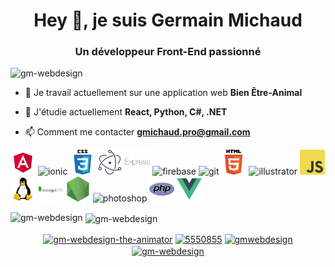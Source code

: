 <h1 align="center">Hey 👋, je suis Germain Michaud</h1>
<h3 align="center">Un développeur Front-End passionné</h3>

<p align="left"> <img src="https://komarev.com/ghpvc/?username=gm-webdesign&style=flat-square&label=PROFILE+VIEWS" alt="gm-webdesign" /> </p>

- 🔭  Je travail actuellement sur une application web **Bien Être-Animal**

- 🌱  J'étudie actuellement **React, Python, C#, .NET**

- 📫  Comment me contacter **gmichaud.pro@gmail.com**

<p align="left"><img src="https://raw.githubusercontent.com/github/explore/80688e429a7d4ef2fca1e82350fe8e3517d3494d/topics/angular/angular.png" alt="angularjs" width="40" height="40"/> <img src="https://lh3.googleusercontent.com/proxy/cNm9SzBwr3EbgrOO7cBXiDWZLDbw1viPaDDwTxX-XTekgkhkyF-1550oi16pYonz1cDvk8WKHwcCbsriMNlKi5uJARqulMvJQ3hxHw" alt="ionic" width="40" height="40" /> <img src="https://raw.githubusercontent.com/github/explore/80688e429a7d4ef2fca1e82350fe8e3517d3494d/topics/css/css.png" alt="css3" width="40" height="40"/> <img src="https://raw.githubusercontent.com/github/explore/80688e429a7d4ef2fca1e82350fe8e3517d3494d/topics/electron/electron.png" alt="electron" width="40" height="40"/> <img src="https://raw.githubusercontent.com/github/explore/80688e429a7d4ef2fca1e82350fe8e3517d3494d/topics/express/express.png" alt="express" width="40" height="40"/> <img src="https://www.vectorlogo.zone/logos/firebase/firebase-icon.svg" alt="firebase" width="40" height="40"/> <img src="https://www.vectorlogo.zone/logos/git-scm/git-scm-icon.svg" alt="git" width="40" height="40"/> <img src="https://raw.githubusercontent.com/github/explore/80688e429a7d4ef2fca1e82350fe8e3517d3494d/topics/html/html.png" alt="html5" width="40" height="40"/> <img src="https://www.vectorlogo.zone/logos/adobe_illustrator/adobe_illustrator-icon.svg" alt="illustrator" width="40" height="40"/> <img src="https://raw.githubusercontent.com/github/explore/80688e429a7d4ef2fca1e82350fe8e3517d3494d/topics/javascript/javascript.png" alt="javascript" width="40" height="40"/> <img src="https://raw.githubusercontent.com/github/explore/80688e429a7d4ef2fca1e82350fe8e3517d3494d/topics/linux/linux.png" alt="linux" width="40" height="40"/> <img src="https://raw.githubusercontent.com/github/explore/80688e429a7d4ef2fca1e82350fe8e3517d3494d/topics/mongodb/mongodb.png" alt="mongodb" width="40" height="40"/> <img src="https://raw.githubusercontent.com/github/explore/80688e429a7d4ef2fca1e82350fe8e3517d3494d/topics/nodejs/nodejs.png" alt="nodejs" width="40" height="40"/> <img src="https://devicons.github.io/devicon/devicon.git/icons/photoshop/photoshop-plain.svg" alt="photoshop" width="40" height="40"/> <img src="https://raw.githubusercontent.com/github/explore/ccc16358ac4530c6a69b1b80c7223cd2744dea83/topics/php/php.png" alt="php" width="40" height="40"/> <img src="https://raw.githubusercontent.com/github/explore/80688e429a7d4ef2fca1e82350fe8e3517d3494d/topics/vue/vue.png" alt="vuejs" width="40" height="40"/></p><p><img align="left" src="https://github-readme-stats.vercel.app/api/top-langs/?username=gm-webdesign&layout=compact&hide=html" alt="gm-webdesign" /></p>

<p>&nbsp;<img align="center" src="https://github-readme-stats.vercel.app/api?username=gm-webdesign&show_icons=true" alt="gm-webdesign" /></p>

<p align="center">
<a href="https://codepen.io/gm-webdesign-the-animator" target="blank"><img align="center" src="https://cdn.jsdelivr.net/npm/simple-icons@3.0.1/icons/codepen.svg" alt="gm-webdesign-the-animator" height="30" width="30" /></a>
<a href="https://stackoverflow.com/users/5550855" target="blank"><img align="center" src="https://cdn.jsdelivr.net/npm/simple-icons@3.0.1/icons/stackoverflow.svg" alt="5550855" height="30" width="30" /></a>
<a href="https://dribbble.com/gmwebdesign" target="blank"><img align="center" src="https://cdn.jsdelivr.net/npm/simple-icons@3.0.1/icons/dribbble.svg" alt="gmwebdesign" height="30" width="30" /></a>
<a href="https://www.behance.net/gm-webdesign" target="blank"><img align="center" src="https://cdn.jsdelivr.net/npm/simple-icons@3.0.1/icons/behance.svg" alt="gm-webdesign" height="30" width="30" /></a>
</p>
